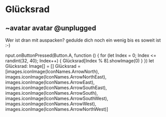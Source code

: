 # Glücksrad
## ~avatar avatar @unplugged
Wer ist dran mit auspacken?
gedulde dich noch ein wenig bis es soweit ist :-)

nput.onButtonPressed(Button.A, function () {
    for (let Index = 0; Index <= randint(32, 40); Index++) {
        Glücksrad[Index % 8].showImage(0)
    }
})
let Glücksrad: Image[] = []
Glücksrad = [images.iconImage(IconNames.ArrowNorth), images.iconImage(IconNames.ArrowNorthEast), images.iconImage(IconNames.ArrowEast), images.iconImage(IconNames.ArrowSouthEast), images.iconImage(IconNames.ArrowSouth), images.iconImage(IconNames.ArrowSouthWest), images.iconImage(IconNames.ArrowWest), images.iconImage(IconNames.ArrowNorthWest)]
